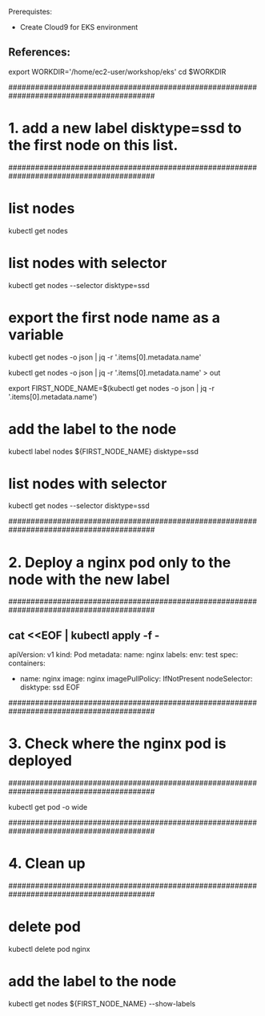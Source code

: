 Prerequistes:
- Create Cloud9 for EKS environment

References:
- 

export WORKDIR='/home/ec2-user/workshop/eks'
cd $WORKDIR

#########################################################################################
# 1. add a new label disktype=ssd to the first node on this list.
#########################################################################################

# list nodes
kubectl get nodes

# list nodes with selector
kubectl get nodes --selector disktype=ssd

# export the first node name as a variable
kubectl get nodes -o json | jq -r '.items[0].metadata.name'

kubectl get nodes -o json | jq -r '.items[0].metadata.name' > out

export FIRST_NODE_NAME=$(kubectl get nodes -o json | jq -r '.items[0].metadata.name')

# add the label to the node
kubectl label nodes ${FIRST_NODE_NAME} disktype=ssd

# list nodes with selector
kubectl get nodes --selector disktype=ssd



#########################################################################################
# 2. Deploy a nginx pod only to the node with the new label
#########################################################################################

cat <<EOF | kubectl apply -f -
---
apiVersion: v1
kind: Pod
metadata:
  name: nginx
  labels:
    env: test
spec:
  containers:
  - name: nginx
    image: nginx
    imagePullPolicy: IfNotPresent
  nodeSelector:
    disktype: ssd
EOF

#########################################################################################
# 3. Check where the nginx pod is deployed
#########################################################################################

kubectl get pod -o wide

#########################################################################################
# 4. Clean up
#########################################################################################

# delete pod
kubectl delete pod nginx

# add the label to the node
kubectl get nodes ${FIRST_NODE_NAME} --show-labels